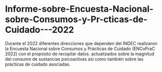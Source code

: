 # Informe-sobre-Encuesta-Nacional-sobre-Consumos-y-Pr-cticas-de-Cuidado---2022
Durante el 2022 diferentes direcciones que dependen del INDEC realizaron la Encuesta Nacional sobre Consumos y Prácticas de Cuidado (ENCoPraC 2022) con el propósito de recopilar datos. actualizados sobre la magnitud del consumo de sustancias psicoactivas así como también sobre las prácticas de cuidado asociadas.
